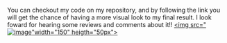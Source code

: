 You can checkout my code on my repository, and by following the link you will get the chance of having a more visual look to my final result. I look foward for hearing some
reviews and comments about it!! 
<a target= "blank" href="https://xenodochial-rosalind-d8576b.netlify.app/"> <img src="![image](https://user-images.githubusercontent.com/81932784/124680595-17797680-de9d-11eb-9fca-fd1607cbffbb.png)"width="150" heigth="50px"> </a>
